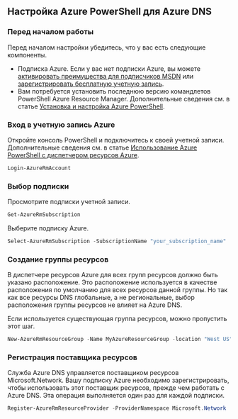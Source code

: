 ## <a name="set-up-azure-powershell-for-azure-dns"></a>Настройка Azure PowerShell для Azure DNS

### <a name="before-you-begin"></a>Перед началом работы

Перед началом настройки убедитесь, что у вас есть следующие компоненты.

* Подписка Azure. Если у вас нет подписки Azure, вы можете [активировать преимущества для подписчиков MSDN](https://azure.microsoft.com/pricing/member-offers/msdn-benefits-details/) или [зарегистрировать бесплатную учетную запись](https://azure.microsoft.com/pricing/free-trial/).
* Вам потребуется установить последнюю версию командлетов PowerShell Azure Resource Manager. Дополнительные сведения см. в статье [Установка и настройка Azure PowerShell](/powershell/azureps-cmdlets-docs).

### <a name="sign-in-to-your-azure-account"></a>Вход в учетную запись Azure

Откройте консоль PowerShell и подключитесь к своей учетной записи. Дополнительные сведения см. в статье [Использование Azure PowerShell с диспетчером ресурсов Azure](../articles/azure-resource-manager/powershell-azure-resource-manager.md).

```powershell
Login-AzureRmAccount
```

### <a name="select-the-subscription"></a>Выбор подписки
 
Просмотрите подписки учетной записи.

```powershell
Get-AzureRmSubscription
```

Выберите подписку Azure.

```powershell
Select-AzureRmSubscription -SubscriptionName "your_subscription_name"
```

### <a name="create-a-resource-group"></a>Создание группы ресурсов

В диспетчере ресурсов Azure для всех групп ресурсов должно быть указано расположение. Это расположение используется в качестве расположения по умолчанию для всех ресурсов данной группы. Но так как все ресурсы DNS глобальные, а не региональные, выбор расположения группы ресурсов не влияет на Azure DNS.

Если используется существующая группа ресурсов, можно пропустить этот шаг.

```powershell
New-AzureRmResourceGroup -Name MyAzureResourceGroup -location "West US"
```

### <a name="register-resource-provider"></a>Регистрация поставщика ресурсов

Служба Azure DNS управляется поставщиком ресурсов Microsoft.Network. Вашу подписку Azure необходимо зарегистрировать, чтобы использовать этот поставщик ресурсов, прежде чем работать с Azure DNS. Эта операция выполняется один раз для каждой подписки.

```powershell
Register-AzureRmResourceProvider -ProviderNamespace Microsoft.Network
```

<!--HONumber=Dec16_HO3-->


